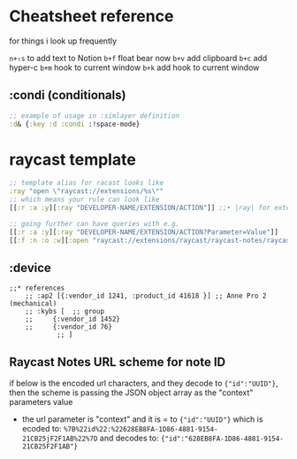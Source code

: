 # Cheatsheet reference
for things i look up frequently

`n+⇧s` to add text to Notion
`b+f` float bear now
`b+v` add clipboard
`b+c` add hyper-c
`b+m` hook to current window
`b+k` add hook to current window


## :condi (conditionals)

```clojure 
;; example of usage in :simlayer definition
:d& {:key :d :condi :!space-mode}
```


# raycast template
```clojure
;; template alias for racast looks like
:ray "open \"raycast://extensions/%s\""
;; which means your rule can look like
[[:r :a :y][:ray "DEVELOPER-NAME/EXTENSION/ACTION"]] ;;• |ray| for extension:action

;; going further can have queries with e.g. 
[[:r :a :y][:ray "DEVELOPER-NAME/EXTENSION/ACTION?Parameter=Value"]] 
[[:f :n :o :w][:open "raycast://extensions/raycast/raycast-notes/raycast-notes?context=%7B%22id%22:%22628EB8FA-1D86-4881-9154-21CB25F2F1AB%22%7D"]] ;;* now for ACTION

```

## :device
    ;;* references
		;; :ap2 [{:vendor_id 1241, :product_id 41618 }] ;; Anne Pro 2 (mechanical)
		;; :kybs [  ;; group
		;;     {:vendor_id 1452}
		;;     {:vendor_id 76}
				;; ]



## Raycast Notes URL scheme for note ID
if below is the encoded url characters, and they decode to `{"id":"UUID"}`, then the scheme is passing the JSON object array as the "context" parameters value
- the url parameter is "context" and it is = to `{"id":"UUID"}` which is ecoded to: `%7B%22id%22:%22628EB8FA-1D86-4881-9154-21CB25jF2F1AB%22%7D`
and decodes to: `{"id":"628EB8FA-1D86-4881-9154-21CB25F2F1AB"}`